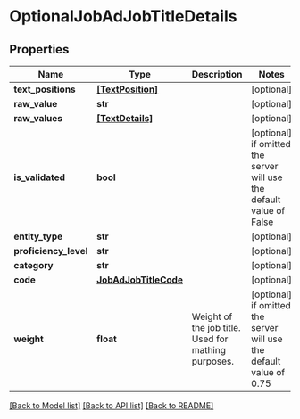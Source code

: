 # OptionalJobAdJobTitleDetails


## Properties
Name | Type | Description | Notes
------------ | ------------- | ------------- | -------------
**text_positions** | [**[TextPosition]**](TextPosition.md) |  | [optional] 
**raw_value** | **str** |  | [optional] 
**raw_values** | [**[TextDetails]**](TextDetails.md) |  | [optional] 
**is_validated** | **bool** |  | [optional]  if omitted the server will use the default value of False
**entity_type** | **str** |  | [optional] 
**proficiency_level** | **str** |  | [optional] 
**category** | **str** |  | [optional] 
**code** | [**JobAdJobTitleCode**](JobAdJobTitleCode.md) |  | [optional] 
**weight** | **float** |  Weight of the job title. Used for mathing purposes. | [optional]  if omitted the server will use the default value of 0.75

[[Back to Model list]](../README.md#documentation-for-models) [[Back to API list]](../README.md#documentation-for-api-endpoints) [[Back to README]](../README.md)


